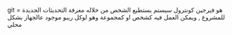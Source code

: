 git = هو فيرجين كونترول سيستم يستطيع الشخص من خلاله معرفة التحديثات الجديدة للمشروع , ويمكن العمل فيه كشخص او كمجموعة وهو لوكل ريبو موجود عالجهاز بشكل محلي
